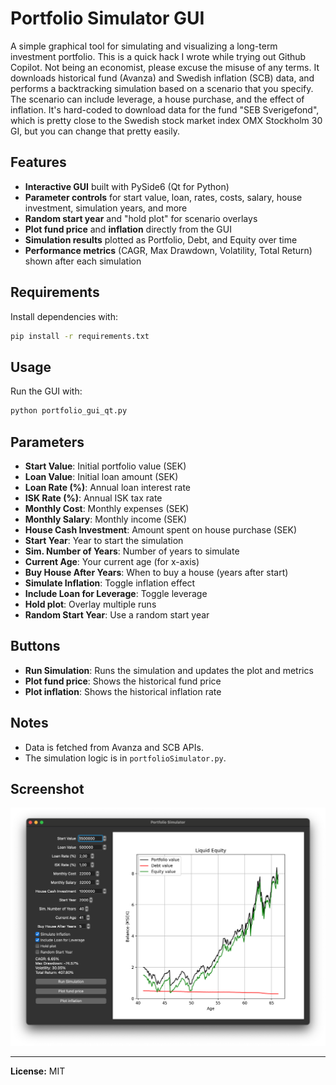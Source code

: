 # Portfolio Simulator GUI

A simple graphical tool for simulating and visualizing a long-term investment portfolio. 
This is a quick hack I wrote while trying out Github Copilot. Not being an economist, please excuse the misuse of any terms.
It downloads historical fund (Avanza) and Swedish inflation (SCB) data, and performs a backtracking simulation based on a scenario that you specify.
The scenario can include leverage, a house purchase, and the effect of inflation. 
It's hard-coded to download data for the fund "SEB Sverigefond", which is pretty close to the Swedish stock market index OMX Stockholm 30 GI, but you can change that pretty easily.  

## Features

- **Interactive GUI** built with PySide6 (Qt for Python)
- **Parameter controls** for start value, loan, rates, costs, salary, house investment, simulation years, and more
- **Random start year** and "hold plot" for scenario overlays
- **Plot fund price** and **inflation** directly from the GUI
- **Simulation results** plotted as Portfolio, Debt, and Equity over time
- **Performance metrics** (CAGR, Max Drawdown, Volatility, Total Return) shown after each simulation

## Requirements

Install dependencies with:

```bash
pip install -r requirements.txt
```

## Usage

Run the GUI with:

```bash
python portfolio_gui_qt.py
```

## Parameters

- **Start Value**: Initial portfolio value (SEK)
- **Loan Value**: Initial loan amount (SEK)
- **Loan Rate (%)**: Annual loan interest rate
- **ISK Rate (%)**: Annual ISK tax rate
- **Monthly Cost**: Monthly expenses (SEK)
- **Monthly Salary**: Monthly income (SEK)
- **House Cash Investment**: Amount spent on house purchase (SEK)
- **Start Year**: Year to start the simulation
- **Sim. Number of Years**: Number of years to simulate
- **Current Age**: Your current age (for x-axis)
- **Buy House After Years**: When to buy a house (years after start)
- **Simulate Inflation**: Toggle inflation effect
- **Include Loan for Leverage**: Toggle leverage
- **Hold plot**: Overlay multiple runs
- **Random Start Year**: Use a random start year

## Buttons

- **Run Simulation**: Runs the simulation and updates the plot and metrics
- **Plot fund price**: Shows the historical fund price
- **Plot inflation**: Shows the historical inflation rate

## Notes

- Data is fetched from Avanza and SCB APIs.
- The simulation logic is in `portfolioSimulator.py`.

## Screenshot

![Screenshot](screenshot.png) 

---

**License:** MIT